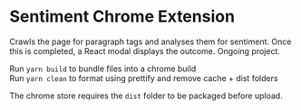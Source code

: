 # Sentiment Chrome Extension

Crawls the page for paragraph tags and analyses them for sentiment. Once this is completed, a React modal displays the outcome. Ongoing project.

Run `yarn build` to bundle files into a chrome build  
Run `yarn clean` to format using prettify and remove cache + dist folders

The chrome store requires the `dist` folder to be packaged before upload.
